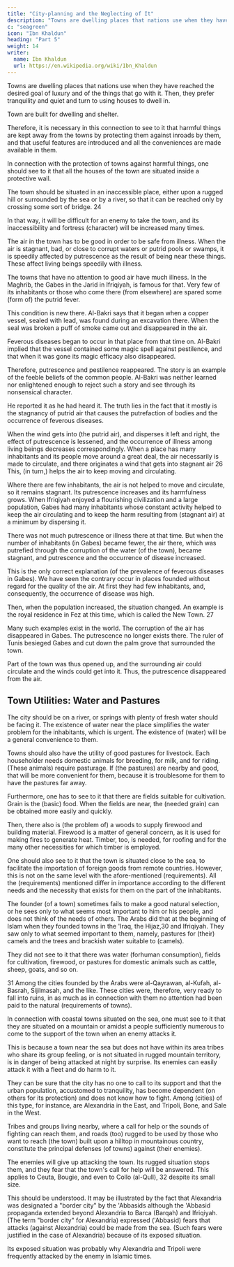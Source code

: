 ```yaml
---
title: "City-planning and the Neglecting of It"
description: "Towns are dwelling places that nations use when they have reached the desired goal of luxury and of the things that go with it"
c: "seagreen"
icon: "Ibn Khaldun"
heading: "Part 5"
weight: 14
writer:
  name: Ibn Khaldun
  url: https://en.wikipedia.org/wiki/Ibn_Khaldun
---
```




<!-- ## 5. Requirements, for the planning of towns and the  -->

Towns are dwelling places that nations use when they have reached the desired goal of luxury and of the things that go with it. Then, they prefer tranquility and quiet and turn to using houses to dwell in.

Town are built for dwelling and shelter.

Therefore, it is necessary in this connection to see to it that harmful things are kept away from the towns by protecting them against inroads by them, and that useful features are introduced and all the conveniences are made available in them.

In connection with the protection of towns against harmful things, one should see to it that all the houses of the town are situated inside a protective wall. 

The town should be situated in an inaccessible place, either upon a rugged hill or surrounded by the sea or by a river, so that it can be reached only by crossing some sort of bridge. 24 

In that way, it will be difficult for an enemy to take the town, and its inaccessibility and fortress (character) will be increased many times. 

The air in the town has to be good in order to be safe from illness. When the air is stagnant, bad, or close to corrupt waters or putrid pools or swamps, it is speedily affected by putrescence as the result of being near these things. These affect living beings speedily with illness. 

The towns that have no attention to good air have much illness. In the Maghrib, the Gabes in the Jarid in Ifriqiyah, is famous for that. Very few of its inhabitants or those who come there (from elsewhere) are spared some (form of) the putrid fever. 

This condition is new there. Al-Bakri says that it began when a copper vessel, sealed with lead, was found during an excavation there. When the seal was broken a puff of smoke came out and disappeared in the air. 

Feverous diseases began to occur in that place from that time on. Al-Bakri implied that the vessel contained some magic spell against pestilence, and that when it was gone its magic efficacy also disappeared. 

Therefore, putrescence and pestilence reappeared. The story is an example of the feeble beliefs of the common people. Al-Bakri was neither learned nor enlightened enough to reject such a story and see through its nonsensical character. 

He reported it as he had heard it. The truth lies in the fact that it mostly is the stagnancy of putrid air that causes the putrefaction of bodies and the occurrence of feverous diseases. 

When the wind gets into (the putrid air), and disperses it left and right, the effect of putrescence is lessened, and the occurrence of illness among living beings decreases correspondingly. When a place has many inhabitants and its people move around a great deal, the air necessarily is made to circulate, and there originates a wind that gets into stagnant air 26 This, (in turn,) helps the air to keep moving and circulating. 

Where there are few inhabitants, the air is not helped to move and circulate, so it remains stagnant. Its putrescence increases and its harmfulness grows. When Ifriqiyah enjoyed a flourishing civilization and a large population, Gabes had many inhabitants whose constant activity helped to keep the air circulating and to keep the harm resulting from (stagnant air) at a minimum by dispersing it.

There was not much putrescence or illness there at that time. But when the number of inhabitants (in Gabes) became fewer, the air there, which was putrefied through the corruption of the water (of the town), became stagnant, and putrescence and the occurrence of disease increased. 

This is the only correct explanation (of the prevalence of feverous diseases in Gabes). We have seen the contrary occur in places founded without regard for the quality of the air. At first they had few inhabitants, and, consequently, the occurrence of disease was high. 

Then, when the population increased, the situation changed. An example is the royal residence in Fez at this time, which is called the New Town. 27 

Many such examples exist in the world. The corruption of the air has disappeared in Gabes. The putrescence no longer exists there. The ruler of Tunis besieged Gabes and cut down the palm grove that surrounded the town. 

Part of the town was thus opened up, and the surrounding air could circulate and the winds could get into it. Thus, the
putrescence disappeared from the air.


## Town Utilities: Water and Pastures

The city should be on a river, or springs with plenty of fresh water should be facing it. The existence of water near the place simplifies the water problem for the inhabitants, which is urgent. The existence of (water) will be a general convenience to them.

Towns should also have the utility of good pastures for livestock. Each householder needs domestic animals for breeding, for milk, and for riding. (These animals) require pasturage. If (the pastures) are nearby and good, that will be more convenient for them, because it is troublesome for them to have the pastures far away.

Furthermore, one has to see to it that there are fields suitable for cultivation. Grain is the (basic) food. When the fields are near, the (needed grain) can be obtained more easily and quickly.

Then, there also is (the problem of) a woods to supply firewood and building material. Firewood is a matter of general concern, as it is used for making fires to generate heat. Timber, too, is needed, for roofing and for the many other necessities
for which timber is employed. 

One should also see to it that the town is situated close to the sea, to facilitate the importation of foreign goods from remote countries. However, this is not on the same level with the afore-mentioned (requirements). All the (requirements)
mentioned differ in importance according to the different needs and the necessity that exists for them on the part of the inhabitants.

The founder (of a town) sometimes fails to make a good natural selection, or he sees only to what seems most important to him or his people, and does not think of the needs of others. The Arabs did that at the beginning of Islam when they
founded towns in the 'Iraq, the Hijaz,30 and Ifriqiyah. They saw only to what
seemed important to them, namely, pastures for (their) camels and the trees and
brackish water suitable to (camels). 

They did not see to it that there was water (forhuman consumption), fields for cultivation, firewood, or pastures for domestic animals such as cattle, sheep, goats, and so on. 

31 Among the cities founded by the Arabs were al-Qayrawan, al-Kufah, al-Basrah, Sijilmasah, and the like. These
cities were, therefore, very ready to fall into ruins, in as much as in connection with them no attention had been paid to the natural (requirements of towns). 

In connection with coastal towns situated on the sea, one must see to it that they are situated on a mountain or amidst a people sufficiently numerous to come to the support of the town when an enemy attacks it. 

This is because a town near the sea but does not have within its area tribes who share its group feeling, or is not situated in rugged mountain territory, is in danger of being attacked at night by surprise. Its enemies can easily attack it with a fleet and do harm to it.

They can be sure that the city has no one to call to its support and that the urban population, accustomed to tranquility, has become dependent (on others for its protection) and does not know how to fight. Among (cities) of this type, for instance, are Alexandria in the East, and Tripoli, Bone, and Sale in the West.

Tribes and groups living nearby, where a call for help or the sounds of fighting can reach them, and roads (too) rugged to be used by those who want to reach (the town) built upon a hilltop in mountainous country, constitute the principal
defenses (of towns) against (their enemies).

The enemies will give up attacking the town. Its rugged situation stops them, and they fear that the town's call for help will
be answered. This applies to Ceuta, Bougie, and even to Collo (al-Qull), 32 despite its small size.

This should be understood. It may be illustrated by the fact that Alexandria was designated a "border city" by the 'Abbasids although the 'Abbasid propaganda extended beyond Alexandria to Barca (Barqah) and Ifriqiyah. (The term "border
city" for Alexandria) expressed ('Abbasid) fears that attacks (against Alexandria) could be made from the sea. (Such fears were justified in the case of Alexandria) because of its exposed situation. 

Its exposed situation was probably why Alexandria and Tripoli were frequently attacked by the enemy in Islamic times.
